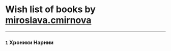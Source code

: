 # Wish list of books by [miroslava.cmirnova](http://vk.com/id231305029)
---

### `1` Хроники Нарнии

